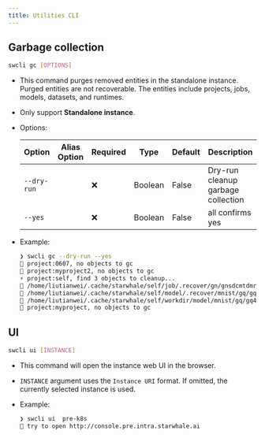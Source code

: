 ```yaml
---
title: Utilities CLI
---
```


## Garbage collection

```bash
swcli gc [OPTIONS]
```

- This command purges removed entities in the standalone instance. Purged entities are not recoverable. The entities include projects, jobs, models, datasets, and runtimes.
- Only support **Standalone instance**.
- Options:

    |Option|Alias Option|Required|Type|Default|Description|
    |------|--------|-------|-----------|-----|-----------|
    |`--dry-run`||❌|Boolean|False|Dry-run cleanup garbage collection|
    |`--yes`||❌|Boolean|False|all confirms yes|

- Example:

    ```bash
    ❯ swcli gc --dry-run --yes
    🦌 project:0607, no objects to gc
    🦌 project:myproject2, no objects to gc
    ⚡ project:self, find 3 objects to cleanup...
    🚫 /home/liutianwei/.cache/starwhale/self/job/.recover/gn/gnsdcmtdmrqtemtfgeztgzddmr4xc2i
    🚫 /home/liutianwei/.cache/starwhale/self/model/.recover/mnist/gq/gq4wmmrrgazwknrtmftdgyjzmfwxczi.swmp
    🚫 /home/liutianwei/.cache/starwhale/self/workdir/model/mnist/gq/gq4wmmrrgazwknrtmftdgyjzmfwxczi
    🦌 project:myproject, no objects to gc
    ```

## UI

```bash
swcli ui [INSTANCE]
```

- This command will open the instance web UI in the browser.
- `INSTANCE` argument uses the `Instance URI` format. If omitted, the currently selected instance is used.
- Example:

    ```bash
    ❯ swcli ui  pre-k8s
    👏 try to open http://console.pre.intra.starwhale.ai
    ```
